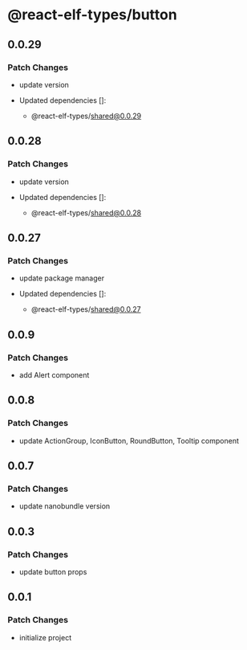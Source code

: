 # @react-elf-types/button

## 0.0.29

### Patch Changes

- update version

- Updated dependencies []:
  - @react-elf-types/shared@0.0.29

## 0.0.28

### Patch Changes

- update version

- Updated dependencies []:
  - @react-elf-types/shared@0.0.28

## 0.0.27

### Patch Changes

- update package manager

- Updated dependencies []:
  - @react-elf-types/shared@0.0.27

## 0.0.9

### Patch Changes

- add Alert component

## 0.0.8

### Patch Changes

- update ActionGroup, IconButton, RoundButton, Tooltip component

## 0.0.7

### Patch Changes

- update nanobundle version

## 0.0.3

### Patch Changes

- update button props

## 0.0.1

### Patch Changes

- initialize project
